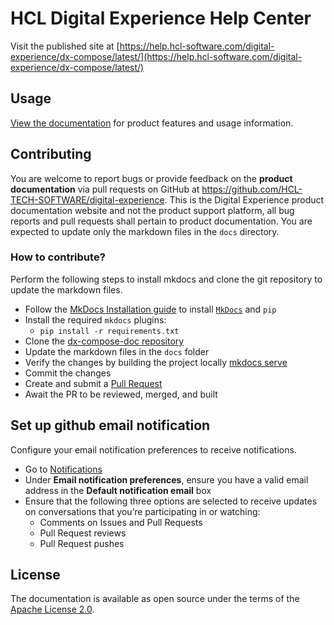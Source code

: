 # HCL Digital Experience Help Center

Visit the published site at [https://help.hcl-software.com/digital-experience/dx-compose/latest/](https://help.hcl-software.com/digital-experience/dx-compose/latest/)

## Usage
[View the documentation](https://help.hcl-software.com/digital-experience/dx-compose/latest/) for product features and usage information.

## Contributing

You are welcome to report bugs or provide feedback on the **product documentation** via pull requests on GitHub at https://github.com/HCL-TECH-SOFTWARE/digital-experience. This is the Digital Experience product documentation website and not the product support platform, all bug reports and pull requests shall pertain to product documentation. You are expected to update only the markdown files in the `docs` directory.

### How to contribute?

Perform the following steps to install mkdocs and clone the git repository to update the markdown files.

- Follow the [MkDocs Installation guide](https://www.mkdocs.org/user-guide/installation/) to install [`MkDocs`](https://www.mkdocs.org/) and `pip`
- Install the required `mkdocs` plugins:  
  - `pip install -r requirements.txt`
- Clone the [dx-compose-doc repository](https://github.com/HCL-TECH-SOFTWARE/dx-compose-doc)
- Update the markdown files in the `docs` folder
- Verify the changes by building the project locally [mkdocs serve](https://www.mkdocs.org/getting-started/#creating-a-new-project)
- Commit the changes
- Create and submit a [Pull Request](https://github.com/HCL-TECH-SOFTWARE/dx-compose-doc/pulls)
- Await the PR to be reviewed, merged, and built

## Set up github email notification

Configure your email notification preferences to receive notifications.

- Go to [Notifications](https://github.com/settings/notifications)
- Under **Email notification preferences**, ensure you have a valid email address in the **Default notification email** box
- Ensure that the following three options are selected to receive updates on conversations that you’re participating in or watching:
  - Comments on Issues and Pull Requests
  - Pull Request reviews
  - Pull Request pushes

## License

The documentation is available as open source under the terms of the [Apache License 2.0](http://www.apache.org/licenses/).
